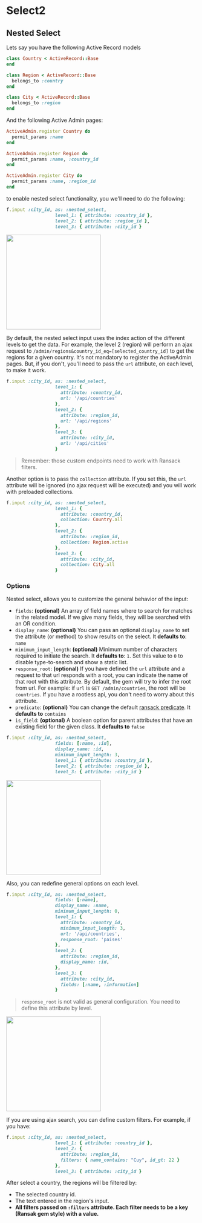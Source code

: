 # Select2

## Nested Select

Lets say you have the following Active Record models

```ruby
class Country < ActiveRecord::Base
end

class Region < ActiveRecord::Base
  belongs_to :country
end

class City < ActiveRecord::Base
  belongs_to :region
end
```

And the following Active Admin pages:

```ruby
ActiveAdmin.register Country do
  permit_params :name
end

ActiveAdmin.register Region do
  permit_params :name, :country_id
end

ActiveAdmin.register City do
  permit_params :name, :region_id
end
```

to enable nested select functionality, you we'll need to do the following:

```ruby
f.input :city_id, as: :nested_select,
                  level_1: { attribute: :country_id },
                  level_2: { attribute: :region_id },
                  level_3: { attribute: :city_id }
```

<img src="./images/select2-nested-select-default.gif" height="250" />

By default, the nested select input uses the index action of the different levels to get the data. For example, the level 2 (region) will perform an ajax request to `/admin/regions&country_id_eq=[selected_country_id]` to get the regions for a given country.
It's not mandatory to register the ActiveAdmin pages. But, if you don't, you'll need to pass the `url` attribute, on each level, to make it work.

```ruby
f.input :city_id, as: :nested_select,
                  level_1: {
                    attribute: :country_id,
                    url: '/api/countries'
                  },
                  level_2: {
                    attribute: :region_id,
                    url: '/api/regions'
                  },
                  level_3: {
                    attribute: :city_id,
                    url: '/api/cities'
                  }
```

> Remember: those custom endpoints need to work with Ransack filters.

Another option is to pass the `collection` attribute. If you set this, the `url` attribute will be ignored (no ajax request will be executed) and you will work with preloaded collections.

```ruby
f.input :city_id, as: :nested_select,
                  level_1: {
                    attribute: :country_id,
                    collection: Country.all
                  },
                  level_2: {
                    attribute: :region_id,
                    collection: Region.active
                  },
                  level_3: {
                    attribute: :city_id,
                    collection: City.all
                  }
```

### Options

Nested select, allows you to customize the general behavior of the input:

* `fields`: **(optional)** An array of field names where to search for matches in the related model. If we give many fields, they will be searched with an OR condition.
* `display_name`: **(optional)** You can pass an optional `display_name` to set the attribute (or method) to show results on the select. It **defaults to**: `name`
* `minimum_input_length`: **(optional)** Minimum number of characters required to initiate the search. It **defaults to**: `1`. Set this value to `0` to disable type-to-search and show a static list.
* `response_root`: **(optional)** If you have defined the `url` attribute and a request to that url responds with a root, you can indicate the name of that root with this attribute. By default, the gem will try to infer the root from url. For example: if `url` is `GET /admin/countries`, the root will be `countries`. If you have a rootless api, you don't need to worry about this attribute.
* `predicate`: **(optional)** You can change the default [ransack predicate](https://github.com/activerecord-hackery/ransack#search-matchers). It **defaults to** `contains`
* `is_field`: **(optional)** A boolean option for parent attributes that have an existing field for the given class. It **defaults to** `false`

```ruby
f.input :city_id, as: :nested_select,
                  fields: [:name, :id],
                  display_name: :id,
                  minimum_input_length: 3,
                  level_1: { attribute: :country_id },
                  level_2: { attribute: :region_id },
                  level_3: { attribute: :city_id }
```

<img src="./images/select2-nested-select-general-options.gif" height="250" />

Also, you can redefine general options on each level.

```ruby
f.input :city_id, as: :nested_select,
                  fields: [:name],
                  display_name: :name,
                  minimum_input_length: 0,
                  level_1: {
                    attribute: :country_id,
                    minimum_input_length: 3,
                    url: '/api/countries',
                    response_root: 'paises'
                  },
                  level_2: {
                    attribute: :region_id,
                    display_name: :id,
                  },
                  level_3: {
                    attribute: :city_id,
                    fields: [:name, :information]
                  }
```

> `response_root` is not valid as general configuration. You need to define this attribute by level.

<img src="./images/select2-nested-select-level-options.gif" height="250" />

If you are using ajax search, you can define custom filters. For example, if you have:

```ruby
f.input :city_id, as: :nested_select,
                  level_1: { attribute: :country_id },
                  level_2: {
                    attribute: :region_id,
                    filters: { name_contains: "Cuy", id_gt: 22 }
                  },
                  level_3: { attribute: :city_id }
```

After select a country, the regions will be filtered by:

* The selected country id.
* The text entered in the region's input.
* **All filters passed on `:filters` attribute. Each filter needs to be a key (Ransak gem style) with a value.**
